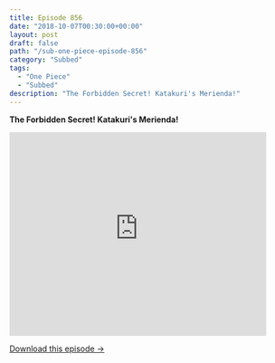 ```yaml
---
title: Episode 856
date: "2018-10-07T00:30:00+00:00"
layout: post
draft: false
path: "/sub-one-piece-episode-856"
category: "Subbed"
tags:
  - "One Piece"
  - "Subbed"
description: "The Forbidden Secret! Katakuri's Merienda!"
---
```


**The Forbidden Secret! Katakuri's Merienda!**

<iframe width="640" height="360" src="https://www.rapidvideo.com/e/G6FRPHBM1F" frameborder="0" marginwidth=0 marginheight=0 scrolling=no allowfullscreen style="max-width:90%;"></iframe>

<a href="http://ouo.io/qs/eCodkFEQ?s=https://www.rapidvideo.com/d/G6FRPHBM1F" class="styled_a">Download this episode →</a>

